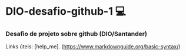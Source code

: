 # DIO-desafio-github-1 💻
### Desafio de projeto sobre github (DIO/Santander)

Links úteis:
[help_me]. (https://www.markdownguide.org/basic-syntax/)
